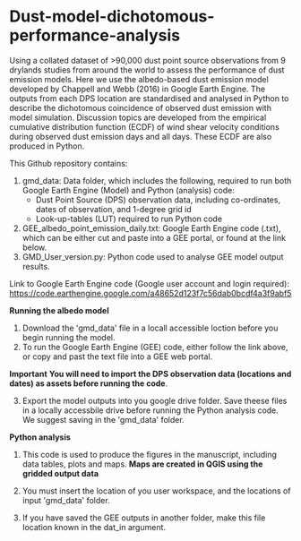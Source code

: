 # Dust-model-dichotomous-performance-analysis
Using a collated dataset of >90,000 dust point source observations from 9 drylands studies from around the world to assess the performance of dust emission models. Here we use the albedo-based dust emission model developed by Chappell and Webb (2016) in Google Earth Engine. The outputs from each DPS location are standardised and analysed in Python to describe the dichotomous coincidence of observed dust emission with model simulation. Discussion topics are developed from the empirical cumulative distribution function (ECDF) of wind shear velocity conditions during observed dust emission days and all days. These ECDF are also produced in Python.

This Github repository contains:
1. gmd_data: Data folder, which includes the following, required to run both Google Earth Engine (Model) and Python (analysis) code:
    -  Dust Point Source (DPS) observation data, including co-ordinates, dates of observation, and 1-degree grid id
    -  Look-up-tables (LUT) required to run Python code
2. GEE_albedo_point_emission_daily.txt: Google Earth Engine code (.txt), which can be either cut and paste into a GEE portal, or found at the link below. 
4. GMD_User_version.py: Python code used to analyse GEE model output results. 

Link to Google Earth Engine code (Google user account and login required):
https://code.earthengine.google.com/a48652d123f7c56dab0bcdf4a3f9abf5

**Running the albedo model**

1. Download the 'gmd_data' file in a locall accessible loction before you begin running the model.
2. To run the Google Earth Engine (GEE) code, either follow the link above, or copy and past the text file into a GEE web portal.

****Important****
**You will need to import the DPS observation data (locations and dates) as assets before running the code**. 

3. Export the model outputs into you google drive folder. Save theese files in a locally accessbile drive before running the Python analysis code. We suggest saving in the 'gmd_data' folder.  

**Python analysis**

1. This code is used to produce the figures in the manuscript, including data tables, plots and maps. 
****Maps are created in QGIS using the gridded output data****

2. You must insert the location of you user workspace, and the locations of input 'gmd_data' folder. 
3. If you have saved the GEE outputs in another folder, make this file location known in the dat_in argument.  

